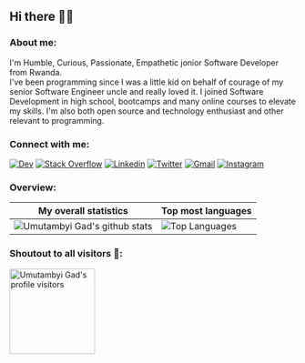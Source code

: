 ## Hi there 👋🏾

### About me:
I'm Humble, Curious, Passionate, Empathetic jonior Software Developer from Rwanda.<br>
I've been programming since I was a little kid on behalf of courage of my senior Software Engineer uncle and really loved it. I joined Software Development in high school, bootcamps and many online courses to elevate my skills.
I'm also both open source and technology enthusiast and other relevant to programming.

### Connect with me:
[![Dev](https://img.shields.io/badge/dev.to-0A0A0A?style=for-the-badge&logo=dev.to&logoColor=white)](https://dev.to/umutambyigad/)
[![Stack Overflow](https://img.shields.io/badge/Stack_Overflow-D64A17?style=for-the-badge&logo=stack-overflow&logoColor=white)](https://stackoverflow.com/users/13536893/)
[![Linkedin](https://img.shields.io/badge/LinkedIn-0077B5?style=for-the-badge&logo=linkedin&logoColor=white)](https://www.linkedin.com/in/umutambyi-gad/)
[![Twitter](https://img.shields.io/badge/Twitter-1DA1F2?style=for-the-badge&logo=twitter&logoColor=white)](https://twitter.com/umutambyi_gad/)
[![Gmail](https://img.shields.io/badge/Gmail-D14836?style=for-the-badge&logo=gmail&logoColor=white)](mailto:umutambyig@gmail.com)
[![Instagram](https://img.shields.io/badge/Instagram-E4405F?style=for-the-badge&logo=instagram&logoColor=white)](https://instagram.com/umutambyi_gad/)
### Overview:
|My overall statistics|Top most languages |
|------------------|-------------|
|![Umutambyi Gad's github stats](https://github-readme-stats.vercel.app/api?username=umutambyi-gad&show_icons=true&hide_border=true&count_private=true&theme=tokyonight)|![Top Languages](https://github-readme-stats.vercel.app/api/top-langs/?username=umutambyi-gad&langs_count=10&count_private=true&hide_border=true&theme=tokyonight)|
### Shoutout to all visitors 🙏:
<img src="https://komarev.com/ghpvc/?username=umutambyi-gad&style=plastic" title="Umutambyi Gad's profile visitors" width="150"></h3>
